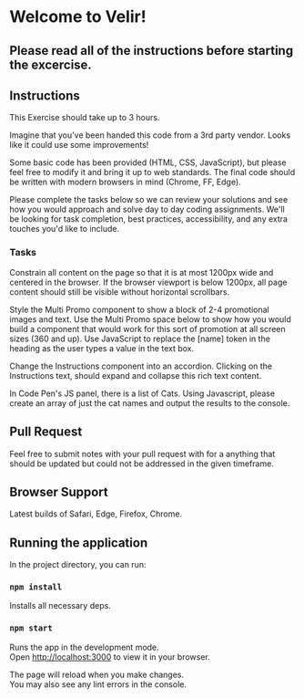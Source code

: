 # Welcome to Velir!
## Please read all of the instructions before starting the excercise.

## Instructions
This Exercise should take up to 3 hours.

Imagine that you’ve been handed this code from a 3rd party vendor. Looks like it could use some improvements!

Some basic code has been provided (HTML, CSS, JavaScript), but please feel free to modify it and bring it up to web standards. The final code should be written with modern browsers in mind (Chrome, FF, Edge).

Please complete the tasks below so we can review your solutions and see how you would approach and solve day to day coding assignments. We'll be looking for task completion, best practices, accessibility, and any extra touches you'd like to include.

### Tasks

Constrain all content on the page so that it is at most 1200px wide and centered in the browser. If the browser viewport is below 1200px, all page content should still be visible without horizontal scrollbars.

Style the Multi Promo component to show a block of 2-4 promotional images and text. Use the Multi Promo space below to show how you would build a component that would work for this sort of promotion at all screen sizes (360 and up).
Use JavaScript to replace the [name] token in the heading as the user types a value in the text box.

Change the Instructions component into an accordion. Clicking on the Instructions text, should expand and collapse this rich text content.

In Code Pen's JS panel, there is a list of Cats. Using Javascript, please create an array of just the cat names and output the results to the console.

## Pull Request

Feel free to submit notes with your pull request with for a anything that should be updated but could not be addressed in the given timeframe.

## Browser Support

Latest builds of Safari, Edge, Firefox, Chrome.

## Running the application

In the project directory, you can run:

### `npm install`

Installs all necessary deps.

### `npm start`

Runs the app in the development mode.\
Open [http://localhost:3000](http://localhost:3000) to view it in your browser.

The page will reload when you make changes.\
You may also see any lint errors in the console.

